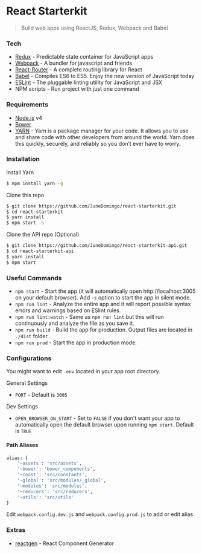 # React Starterkit
> Build web apps using ReactJS, Redux, Webpack and Babel



### Tech
- [Redux](http://redux.js.org/) - Predictable state container for JavaScript apps
- [Webpack](https://webpack.github.io/) - A bundler for javascript and friends
- [React-Router](https://github.com/ReactTraining/react-router) - A complete routing library for React
- [Babel](https://babeljs.io/) - Compiles ES6 to ES5. Enjoy the new version of JavaScript today
- [ESLint](http://eslint.org/) - The pluggable linting utility for JavaScript and JSX
- NPM scripts - Run project with just one command

### Requirements

- [Node.js](https://nodejs.org/) v4
- [Bower](https://bower.io/)
- [YARN](https://yarnpkg.com/) - Yarn is a package manager for your code. It allows you to use and share code with other developers from around the world. Yarn does this quickly, securely, and reliably so you don’t ever have to worry.

### Installation

Install Yarn
```sh
$ npm install yarn -g
```

Clone this repo

```sh
$ git clone https://github.com/JuneDomingo/react-starterkit.git
$ cd react-starterkit
$ yarn install
$ npm start -s
```

Clone the API repo (Optional)

```sh
$ git clone https://github.com/JuneDomingo/react-starterkit-api.git
$ cd react-starterkit-api
$ yarn install
$ npm start
```

### Useful Commands
- `npm start` - Start the app (it will automatically open http://localhost:3005 on your default browser). Add `-s` option to start the app in silent mode.
- `npm run lint` - Analyze the entire app and it will report possible syntax errors and warnings based on ESlint rules.
- `npm run lint:watch` - Same as `npm run lint` but this will run continuously and analyze the file as you save it.
- `npm run build` - Build the app for production. Output files are located in `./dist` folder.
- `npm run prod` - Start the app in production mode.

### Configurations
You might want to edit `.env` located in your app root directory.

General Settings
- `PORT` - Default is `3005`

Dev Settings
- `OPEN_BROWSER_ON_START` - Set to `FALSE` if you don't want your app to automatically open the default browser upon running `npm start`. Default is `TRUE`

#### Path Aliases
```sh
alias: {
	'~assets': 'src/assets',
	'~bower': 'bower_components',
	'~const': 'src/constants',
	'~global': 'src/modules/_global',
	'~modules': 'src/modules',
	'~reducers': 'src/reducers',
	'~utils': 'src/utils'
}
```
Edit `webpack.config.dev.js` and `webpack.config.prod.js` to add or edit alias 

### Extras
- [reactgen](https://www.npmjs.com/package/reactgen) - React Component Generator
